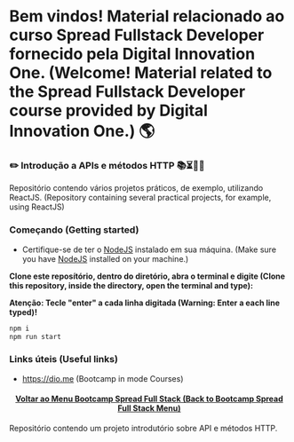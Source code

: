 # Bem vindos! Material relacionado ao curso Spread Fullstack Developer fornecido pela Digital Innovation One. (Welcome! Material related to the Spread Fullstack Developer course provided by Digital Innovation One.) 🌎

### ✏️ Introdução a APIs e métodos HTTP 📚⏳🤔😉

Repositório contendo vários projetos práticos, de exemplo, utilizando ReactJS. (Repository containing several practical projects, for example, using ReactJS)

### Começando (Getting started)

- Certifique-se de ter o [NodeJS](https://nodejs.org/en/) instalado em sua máquina. (Make sure you have [NodeJS](https://nodejs.org/en/) installed on your machine.)

**Clone este reposítório, dentro do diretório, abra o terminal e digite (Clone this repository, inside the directory, open the terminal and type):**

**Atenção: Tecle "enter" a cada linha digitada (Warning: Enter a each line typed)!**

```bash
npm i
npm run start
```
### Links úteis (Useful links)
+ https://dio.me (Bootcamp in mode Courses)

<h4 align="center"><a href="https://github.com/luciano-da-cruz-jr/luciano-da-cruz-jr/blob/main/Spread-Full-Stack-Menu.md">Voltar ao Menu Bootcamp Spread Full Stack (Back to Bootcamp Spread Full Stack Menu)</a></h4>

Repositório contendo um projeto introdutório sobre API e métodos HTTP.
